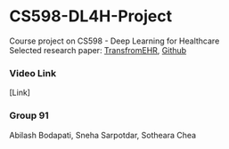# CS598-DL4H-Project
Course project on CS598 - Deep Learning for Healthcare  
Selected research paper: [TransfromEHR](https://www.nature.com/articles/s41467-023-43715-z), [Github](https://github.com/whaleloops/TransformEHR)


### Video Link
[Link]



### Group 91
Abilash Bodapati, Sneha Sarpotdar, Sotheara Chea
